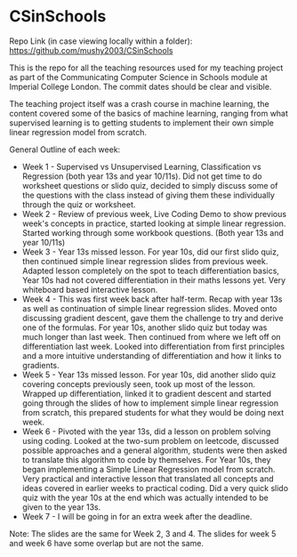 # CSinSchools

Repo Link (in case viewing locally within a folder): https://github.com/mushy2003/CSinSchools 

This is the repo for all the teaching resources used for my teaching project as part of the Communicating Computer Science in Schools module at Imperial College London.
The commit dates should be clear and visible. 

The teaching project itself was a crash course in machine learning, the content covered some of the basics of machine learning, ranging from what supervised learning is to getting students to implement their own simple linear regression model from scratch.

General Outline of each week:
* Week 1 - Supervised vs Unsupervised Learning, Classification vs Regression (both year 13s and year 10/11s). Did not get time to do worksheet questions or slido quiz, decided to simply discuss some of the questions with the class instead of giving them these individually through the quiz or worksheet.
* Week 2 - Review of previous week, Live Coding Demo to show previous week's concepts in practice, started looking at simple linear regression. Started working through some workbook questions. (Both year 13s and year 10/11s)
* Week 3 - Year 13s missed lesson. For year 10s, did our first slido quiz, then continued simple linear regression slides from previous week. Adapted lesson completely on the spot to teach differentiation basics, Year 10s had not covered differentiation in their maths lessons yet. Very whiteboard based interactive lesson.
* Week 4 - This was first week back after half-term. Recap with year 13s as well as continuation of simple linear regression slides. Moved onto discussing gradient descent, gave them the challenge to try and derive one of the formulas. For year 10s, another slido quiz but today was much longer than last week. Then continued from where we left off on differentiation last week. Looked into differentiation from first principles and a more intuitive understanding of differentiation and how it links to gradients.
* Week 5 - Year 13s missed lesson. For year 10s, did another slido quiz covering concepts previously seen, took up most of the lesson. Wrapped up differentiation, linked it to gradient descent and started going through the slides of how to implement simple linear regression from scratch, this prepared students for what they would be doing next week.
* Week 6 - Pivoted with the year 13s, did a lesson on problem solving using coding. Looked at the two-sum problem on leetcode, discussed possible approaches and a general algorithm, students were then asked to translate this algorithm to code by themselves. For Year 10s, they began implementing a Simple Linear Regression model from scratch. Very practical and interactive lesson that translated all concepts and ideas covered in earlier weeks to practical coding. Did a very quick slido quiz with the year 10s at the end which was actually intended to be given to the year 13s.
* Week 7 - I will be going in for an extra week after the deadline.

Note: The slides are the same for Week 2, 3 and 4. The slides for week 5 and week 6 have some overlap but are not the same.
